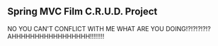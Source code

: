 ## Spring MVC Film C.R.U.D. Project

NO YOU CAN'T CONFLICT WITH ME WHAT ARE YOU DOING!?!?!?!?!? AHHHHHHHHHHHHHHHHH!!!!!!!!